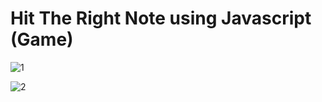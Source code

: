 # Hit The Right Note using Javascript (Game)

![1](https://user-images.githubusercontent.com/73095396/126027150-ed592a36-3da3-4b6e-a30f-2cb1ea4d18cb.JPG)

![2](https://user-images.githubusercontent.com/73095396/126027152-2a66b21e-bb14-433f-9695-e0b72cdbd5e2.JPG)
